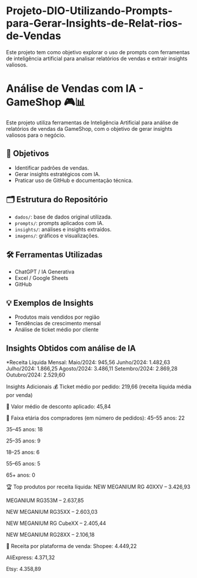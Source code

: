 # Projeto-DIO-Utilizando-Prompts-para-Gerar-Insights-de-Relat-rios-de-Vendas
Este projeto tem como objetivo explorar o uso de prompts com ferramentas de inteligência artificial para analisar relatórios de vendas e extrair insights valiosos. 


# Análise de Vendas com IA - GameShop 🎮📊

Este projeto utiliza ferramentas de Inteligência Artificial para análise de relatórios de vendas da GameShop, com o objetivo de gerar insights valiosos para o negócio.

## 📌 Objetivos
- Identificar padrões de vendas.
- Gerar insights estratégicos com IA.
- Praticar uso de GitHub e documentação técnica.

## 🗂 Estrutura do Repositório
- `dados/`: base de dados original utilizada.
- `prompts/`: prompts aplicados com IA.
- `insights/`: análises e insights extraídos.
- `imagens/`: gráficos e visualizações.

## 🛠 Ferramentas Utilizadas
- ChatGPT / IA Generativa
- Excel / Google Sheets
- GitHub

## 💡 Exemplos de Insights
- Produtos mais vendidos por região
- Tendências de crescimento mensal
- Análise de ticket médio por cliente

## Insights Obtidos com análise de IA

*Receita Líquida Mensal:
Maio/2024: 945,56
Junho/2024: 1.482,63
Julho/2024: 1.866,25
Agosto/2024: 3.486,11
Setembro/2024: 2.869,28
Outubro/2024: 2.529,60

 Insights Adicionais
💰 Ticket médio por pedido: 219,66 (receita líquida média por venda)

🎯 Valor médio de desconto aplicado: 45,84

👥 Faixa etária dos compradores (em número de pedidos):
45–55 anos: 22

35–45 anos: 18

25–35 anos: 9

18–25 anos: 6

55–65 anos: 5

65+ anos: 0

🏆 Top produtos por receita líquida:
NEW MEGANIUM RG 40XXV – 3.426,93

MEGANIUM RG353M – 2.637,85

NEW MEGANIUM RG35XX – 2.603,03

NEW MEGANIUM RG CubeXX – 2.405,44

NEW MEGANIUM RG28XX – 2.106,18

🛒 Receita por plataforma de venda:
Shopee: 4.449,22

AliExpress: 4.371,32

Etsy: 4.358,89
